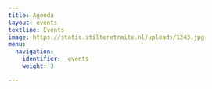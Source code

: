 ```yaml
---
title: Agenda
layout: events
textline: Events
image: https://static.stilteretraite.nl/uploads/1243.jpg
menu:
  navigation:
    identifier: _events
    weight: 3

---
```

